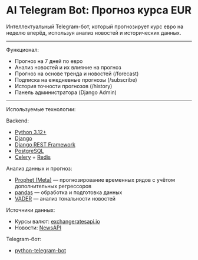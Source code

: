 # AI Telegram Bot: Прогноз курса EUR

Интеллектуальный Telegram-бот, который прогнозирует курс евро на неделю вперёд, используя анализ новостей и исторических данных.

---

Функционал:

- Прогноз на 7 дней по евро
- Анализ новостей и их влияние на прогноз
- Прогноз на основе тренда и новостей (/forecast)
- Подписка на ежедневные прогнозы (/subscribe)
- История точности прогнозов (/history)
- Панель администратора (Django Admin)

---

Используемые технологии:

Backend:
- [Python 3.12+](https://www.python.org/)
- [Django](https://www.djangoproject.com/)
- [Django REST Framework](https://www.django-rest-framework.org/)
- [PostgreSQL](https://www.postgresql.org/)
- [Celery](https://docs.celeryq.dev/en/stable/) + [Redis](https://redis.io/)

Анализ данных и прогноз:
- [Prophet (Meta)](https://facebook.github.io/prophet/) — прогнозирование временных рядов с учётом дополнительных регрессоров
- [pandas](https://pandas.pydata.org/) — обработка и подготовка данных
- [VADER](https://github.com/cjhutto/vaderSentiment) — анализ тональности новостей

Источники данных:
- Курсы валют: [exchangeratesapi.io](https://exchangeratesapi.io/)
- Новости: [NewsAPI](https://newsapi.org/)

Telegram-бот:
- [python-telegram-bot](https://github.com/python-telegram-bot/python-telegram-bot)
